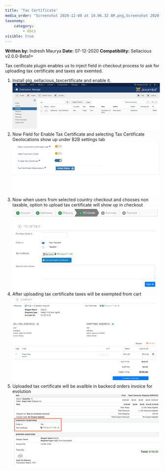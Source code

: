 ```yaml
---
title: 'Tax Certificate'
media_order: 'Screenshot 2020-12-08 at 10.06.32 AM.png,Screenshot 2020-12-08 at 10.11.06 AM.png,Screenshot 2020-12-08 at 10.14.03 AM.png,Screenshot 2020-12-08 at 10.16.59 AM.png,Screenshot 2020-12-08 at 10.22.01 AM.png'
taxonomy:
    category:
        - docs
visible: true
---
```


**Written by:** Indresh Maurya
**Date:** 07-12-2020
**Compatibility:** Sellacious v2.0.0-Beta1+

Tax cerificate plugin enables us to inject field in checkout process to ask for uploading tax certificate and taxes are exemted.

1. Install plg_sellacious_taxcertificate and enable it.
![](Screenshot%202020-12-08%20at%2010.06.32%20AM.png)
2. Now Field for Enable Tax Certificate and selecting Tax Certificate Geolocations show up under B2B settings tab
![](Screenshot%202020-12-08%20at%2010.11.06%20AM.png)
3. Now when users from selected country checkout and chooses non taxable, option to upload tax certificate will show up in checkout
![](Screenshot%202020-12-08%20at%2010.14.03%20AM.png)
4. After uploading tax certificalte taxes will be exempted from cart
![](Screenshot%202020-12-08%20at%2010.16.59%20AM.png)
5. Uploaded tax certificate will be availble in backecd orders invoice for evolution
![](Screenshot%202020-12-08%20at%2010.22.01%20AM.png)
